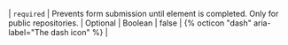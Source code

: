 | `required` | Prevents form submission until element is completed. Only for public repositories. | Optional | Boolean | false | {% octicon "dash" aria-label="The dash icon" %} | 
